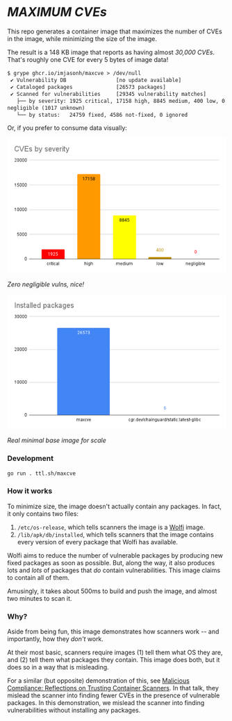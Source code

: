# _MAXIMUM CVEs_

This repo generates a container image that maximizes the number of CVEs in the image, while minimizing the size of the image.

The result is a 148 KB image that reports as having almost _30,000 CVEs_. That's roughly one CVE for every 5 bytes of image data!

```
$ grype ghcr.io/imjasonh/maxcve > /dev/null
 ✔ Vulnerability DB                [no update available]
 ✔ Cataloged packages              [26573 packages]
 ✔ Scanned for vulnerabilities     [29345 vulnerability matches]
   ├── by severity: 1925 critical, 17158 high, 8845 medium, 400 low, 0 negligible (1017 unknown)
   └── by status:   24759 fixed, 4586 not-fixed, 0 ignored
```

Or, if you prefer to consume data visually:

![](severity.png)

_Zero negligible vulns, nice!_

![](installed.png)

_Real minimal base image for scale_

### Development

```
go run . ttl.sh/maxcve
```

### How it works

To minimize size, the image doesn't actually contain any packages. In fact, it only contains two files:

1. `/etc/os-release`, which tells scanners the image is a [Wolfi](https://wolfi.dev) image.
1. `/lib/apk/db/installed`, which tells scanners that the image contains every version of every package that Wolfi has available.

Wolfi aims to reduce the number of vulnerable packages by producing new fixed packages as soon as possible. But, along the way, it also produces lots and _lots_ of packages that _do_ contain vulnerabilities. This image claims to contain all of them.

Amusingly, it takes about 500ms to build and push the image, and almost two minutes to scan it.

### Why?

Aside from being fun, this image demonstrates how scanners work -- and importantly, how they _don't_ work.

At their most basic, scanners require images (1) tell them what OS they are, and (2) tell them what packages they contain. This image does both, but it does so in a way that is misleading.

For a similar (but opposite) demonstration of this, see [Malicious Compliance: Reflections on Trusting Container Scanners](https://www.youtube.com/watch?v=9weGi0csBZM). In that talk, they mislead the scanner into finding fewer CVEs in the presence of vulnerable packages. In this demonstration, we mislead the scanner into finding vulnerabilities without installing any packages.
